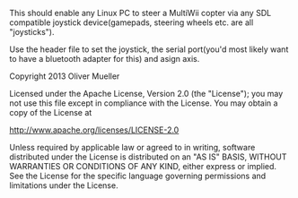 This should enable any Linux PC to steer a MultiWii copter via any SDL compatible joystick device(gamepads, steering wheels etc. are all "joysticks"). 

Use the header file to set the joystick, the serial port(you'd most likely want to have a bluetooth adapter for this) and asign axis.

Copyright 2013 Oliver Mueller

Licensed under the Apache License, Version 2.0 (the "License");
you may not use this file except in compliance with the License.
You may obtain a copy of the License at

   http://www.apache.org/licenses/LICENSE-2.0

Unless required by applicable law or agreed to in writing, software
distributed under the License is distributed on an "AS IS" BASIS,
WITHOUT WARRANTIES OR CONDITIONS OF ANY KIND, either express or implied.
See the License for the specific language governing permissions and
limitations under the License.